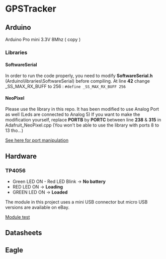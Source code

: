 GPSTracker
==========

## Arduino

Arduino Pro mini 3.3V 8Mhz ( copy )

### Libraries

#### SoftwareSerial

In order to run the code properly, you need to modify **SoftwareSerial.h** (Arduino\libraries\SoftwareSerial) before compiling.
At line **42** change _SS_MAX_RX_BUFF to 256 : `#define _SS_MAX_RX_BUFF 256 `

#### NeoPixel

Please use the library in this repo. It has been modified to use Analog Port as well (Leds are connected to Analog 5)
If you want to make the modification yourself, replace **PORTB** by **PORTC** between line **238** & **315** in Adafruit_NeoPixel.cpp (You won't be able to use the library with ports 8 to 13 tho...)

[See here for port manipulation](http://www.arduino.cc/en/Reference/PortManipulation)

## Hardware

### TP4056

* Green LED ON - Red LED Blink -> **No battery**
* RED LED ON -> **Loading**
* GREEN LED ON -> **Loaded**

The module in this project uses a mini USB connector but micro USB versions are available on eBay.

[Module test](http://lygte-info.dk/review/Review%20Charger%20TP4056%20UK.html)

## Datasheets

## Eagle
